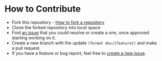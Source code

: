 # How to Contribute

- Fork this repository - [How to fork a repository](https://services.github.com/on-demand/intro-to-github/create-pull-request)
- Clone the forked repository into local space
- Find [an issue](https://github.com/5AbhishekSaxena/Toaster-Android/issues) that you could resolve or create a one, once approved starting working on it.
- Create a new branch with the update `(format dev/{feature})` and make a pull request.
- If you have a feature or bug report, feel free to [create a new issue](https://github.com/5AbhishekSaxena/Toaster-Android/issues/new/choose).
